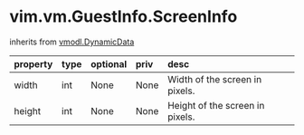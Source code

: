 vim.vm.GuestInfo.ScreenInfo
===========================
inherits from [vmodl.DynamicData](docs/vmodl.DynamicData.md)




| property | type | optional | priv | desc |
|:---------|:-----|:---------|:-----|:-----|
| width | int | None | None | Width of the screen in pixels. |
| height | int | None | None | Height of the screen in pixels. |


